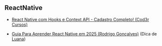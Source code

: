 ## ReactNative

 - [React Native com Hooks e Context API - Cadastro Completo! (Cod3r Cursos)](https://www.cod3r.com.br/courses/react-native-crud) 

 - [Guia Para Aprender React Native em 2025 (Rodrigo Gonçalves)](https://youtu.be/20WH5xB54Hc?si=7eUtQfh46Eh0FdYM) (Dica de [Luana](https://github.com/luanacostav))